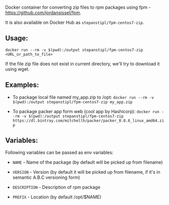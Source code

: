 Docker container for converting zip files to rpm packages using fpm -
https://github.com/jordansissel/fpm.

It is also available on Docker Hub as `stepanstipl/fpm-centos7-zip`.

Usage:
------
`docker run --rm -v $(pwd):/output stepanstipl/fpm-centos7-zip <URL_or_path_to_file>`

If the file zip file does not exist in current directory, we'll try to download
it using wget.

Examples:
---------
- To package local file named my_app.zip to /opt:
`docker run --rm -v $(pwd):/output stepanstipl/fpm-centos7-zip my_app.zip`

- To package packer app form web (cool app by Hashicorp):
`docker run --rm -v $(pwd):/output stepanstipl/fpm-centos7-zip
 https://dl.bintray.com/mitchellh/packer/packer_0.8.6_linux_amd64.zip`

Variables:
----------
Following variables can be passed as env variables:

- `NAME` - Name of the package (by default will be picked up from filename)

- `VERSION` - Version (by default it will be picked up from filename, if it's
   in semantic A.B.C versioning form)

- `DESCRIPTION` - Description of rpm package

- `PREFIX` - Location (by default /opt/$NAME)
